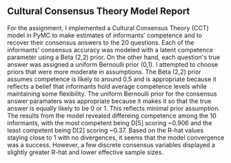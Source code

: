 ## Cultural Consensus Theory Model Report

For the assignment, I implemented a Cultural Consensus Theory (CCT) model in PyMC to make estimates of informants' competence and to recover their consensus answers to the 20 questions. 
Each of the informants' consensus accuracy was modeled with a latent competence parameter using a Beta (2,2) prior. On the other hand, each question's true answer was assigned a uniform 
Bernoulli prior (0,1). I attempted to choose priors that were more moderate in assumptions. The Beta (2,2) prior assumes competence is likely to around 0.5 and is appropriate because it 
reflects a belief that informants hold average competence levels while maintaining some flexibility. The uniform Bernoulli prior for the consensus answer paramaters was appropriate because it makes it so that the true answer is equally likely to be 0 or 1. This reflects minimal prior assumption.   
The results from the model revealed differeing competence among the 10 informants, with
the most competent being D[5] scoring ~0.906 and the least competent being D[2] scoring ~0.37. Based on the R-hat values staying close to 1 with no divergences, it seems that the model convergence 
was a success. However, a few discrete consensus variables displayed a slightly greater R-hat and lower effective sample sizes.
